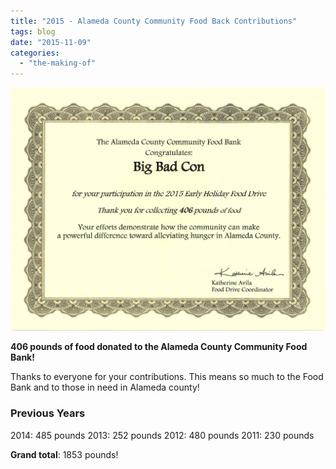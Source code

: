 ```yaml
---
title: "2015 - Alameda County Community Food Back Contributions"
tags: blog
date: "2015-11-09"
categories: 
  - "the-making-of"
---
```


[![BBC_ACCFB_Collection_2015](images/BBC_ACCFB_Collection_2015-1024x791.jpg)](http://www.bigbadcon.com/wp-content/uploads/2015/11/BBC_ACCFB_Collection_2015.jpg)

**406 pounds of food donated to the Alameda County Community Food Bank!**

Thanks to everyone for your contributions. This means so much to the Food Bank and to those in need in Alameda county!

### Previous Years

2014: 485 pounds 2013: 252 pounds 2012: 480 pounds 2011: 230 pounds

**Grand total**: 1853 pounds!
